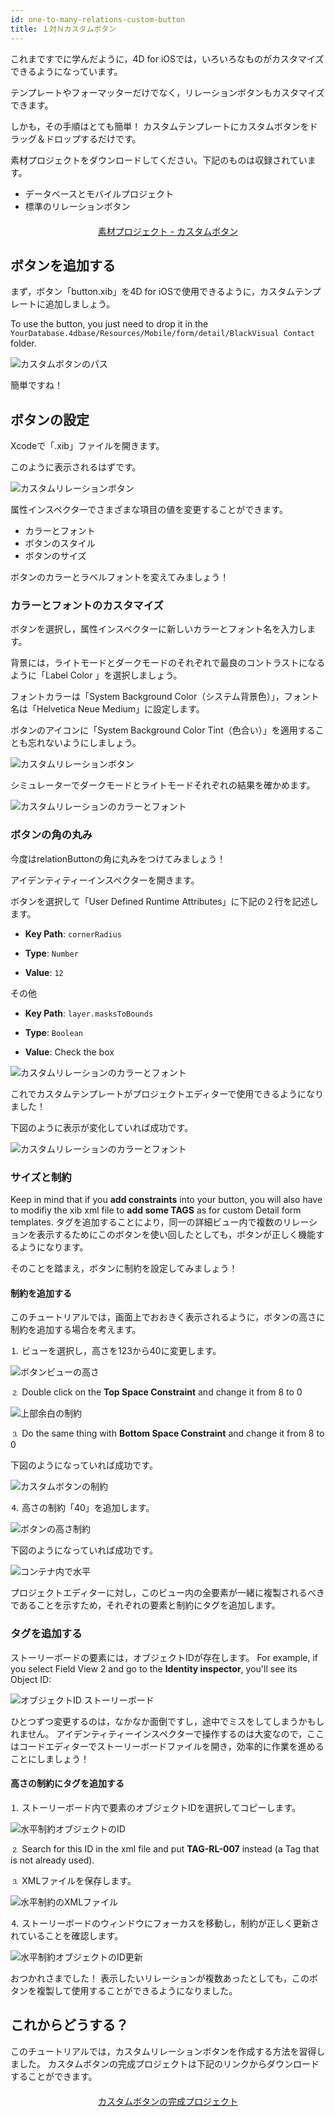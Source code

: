 ```yaml
---
id: one-to-many-relations-custom-button
title: １対Ｎカスタムボタン
---
```


これまですでに学んだように，4D for iOSでは，いろいろなものがカスタマイズできるようになっています。

テンプレートやフォーマッターだけでなく，リレーションボタンもカスタマイズできます。

しかも，その手順はとても簡単！ カスタムテンプレートにカスタムボタンをドラッグ＆ドロップするだけです。


素材プロジェクトをダウンロードしてください。下記のものは収録されています。

* データベースとモバイルプロジェクト
* 標準のリレーションボタン

<div style="text-align: center; margin-top: 20px; margin-bottom: 20px">
  <p spaces-before="0">
    <a class="button"
href="https://github.com/4d-for-ios/tutorial-OneToManyCustomButton/archive/c507e764e97e006c6c785dfc468f71f5bd708845.zip">素材プロジェクト - カスタムボタン</a>
  </p>
</div>

## ボタンを追加する

まず，ボタン「button.xib」を4D for iOSで使用できるように，カスタムテンプレートに追加しましょう。

To use the button, you just need to drop it in the `YourDatabase.4dbase/Resources/Mobile/form/detail/BlackVisual Contact` folder.

![カスタムボタンのパス](assets/en/relations/Relation-custom-button-path.png)

簡単ですね！

## ボタンの設定

Xcodeで「.xib」ファイルを開きます。

このように表示されるはずです。

![カスタムリレーションボタン](assets/en/relations/Relations-custom-button-relationButton-4D-for-iOS.png)

属性インスペクターでさまざまな項目の値を変更することができます。

* カラーとフォント
* ボタンのスタイル
* ボタンのサイズ

ボタンのカラーとラベルフォントを変えてみましょう！

### カラーとフォントのカスタマイズ

ボタンを選択し，属性インスペクターに新しいカラーとフォント名を入力します。

背景には，ライトモードとダークモードのそれぞれで最良のコントラストになるように「Label Color 」を選択しましょう。

フォントカラーは「System Background Color（システム背景色）」，フォント名は「Helvetica Neue Medium」に設定します。

ボタンのアイコンに「System Background Color Tint（色合い）」を適用することも忘れないようにしましょう。

![カスタムリレーションボタン](assets/en/relations/Relations-custom-button-relationButton-4D-for-iOS-font-and-Color.png)

シミュレーターでダークモードとライトモードそれぞれの結果を確かめます。

![カスタムリレーションのカラーとフォント](assets/en/relations/Custom-relation-button-Light-and-Dark-mode-font-and-color.png)

### ボタンの角の丸み

今度はrelationButtonの角に丸みをつけてみましょう！

アイデンティティーインスペクターを開きます。

ボタンを選択して「User Defined Runtime Attributes」に下記の２行を記述します。

* **Key Path**: `cornerRadius`

* **Type**: `Number`

* **Value**: `12`

その他

* **Key Path**: `layer.masksToBounds`

* **Type**: `Boolean`

* **Value**: Check the box

![カスタムリレーションのカラーとフォント](assets/en/relations/Custom-relation-button-Xcode-round-corners.png)

これでカスタムテンプレートがプロジェクトエディターで使用できるようになりました！

下図のように表示が変化していれば成功です。

![カスタムリレーションのカラーとフォント](assets/en/relations/Custom-relation-button-round-corners.png)

### サイズと制約

Keep in mind that if you **add constraints** into your button, you will also have to modifiy the xib xml file to **add some TAGS** as for custom Detail form templates. タグを追加することにより，同一の詳細ビュー内で複数のリレーションを表示するためにこのボタンを使い回したとしても，ボタンが正しく機能するようになります。

そのことを踏まえ，ボタンに制約を設定してみましょう！

#### 制約を追加する

このチュートリアルでは，画面上でおおきく表示されるように，ボタンの高さに制約を追加する場合を考えます。

⒈ ビューを選択し，高さを123から40に変更します。

![ボタンビューの高さ](assets/en/relations/Button-view-height.png)

⒉ Double click on the **Top Space Constraint** and change it from 8 to 0

![上部余白の制約](assets/en/relations/Top-Space-constraint.png)

⒊ Do the same thing with **Bottom Space Constraint** and change it from 8 to 0

下図のようになっていれば成功です。

![カスタムボタンの制約](assets/en/relations/Custom-button-constraints.png)

⒋ 高さの制約「40」を追加します。

![ボタンの高さ制約](assets/en/relations/Button-height-constraint.png)

下図のようになっていれば成功です。

![コンテナ内で水平](assets/en/relations/Custom-relation-button-constraints.png)

プロジェクトエディターに対し，このビュー内の全要素が一緒に複製されるべきであることを示すため，それぞれの要素と制約にタグを追加します。


### タグを追加する

ストーリーボードの要素には，オブジェクトIDが存在します。 For example, if you select Field View 2 and go to the **Identity inspector**, you'll see its Object ID:

![オブジェクトID ストーリーボード](assets/en/relations/Custom-button-object-id-storyboard.png)

ひとつずつ変更するのは，なかなか面倒ですし，途中でミスをしてしまうかもしれません。 アイデンティティーインスペクターで操作するのは大変なので，ここはコードエディターでストーリーボードファイルを開き，効率的に作業を進めることにしましょう！

#### 高さの制約にタグを追加する

⒈ ストーリーボード内で要素のオブジェクトIDを選択してコピーします。

![水平制約オブジェクトのID](assets/en/relations/Horizontal-constraint-object-ID.png)

⒉ Search for this ID in the xml file and put **TAG-RL-007** instead (a Tag that is not already used).

⒊ XMLファイルを保存します。

![水平制約のXMLファイル](assets/en/relations/Horizontal-constraint-xml-file.png)

⒋ ストーリーボードのウィンドウにフォーカスを移動し，制約が正しく更新されていることを確認します。

![水平制約オブジェクトのID更新](assets/en/relations/Horizontal-object-id-updated.png)

おつかれさまでした！ 表示したいリレーションが複数あったとしても，このボタンを複製して使用することができるようになりました。

## これからどうする？

このチュートリアルでは，カスタムリレーションボタンを作成する方法を習得しました。 カスタムボタンの完成プロジェクトは下記のリンクからダウンロードすることができます。

<div style="text-align: center; margin-top: 20px; margin-bottom: 20px">
  <p spaces-before="0">
    <a class="button"
href="https://github.com/4d-for-ios/tutorial-OneToManyCustomButton/releases/latest/download/tutorial-OneToManyCustomButton.zip">カスタムボタンの完成プロジェクト</a>
  </p>
</div>

